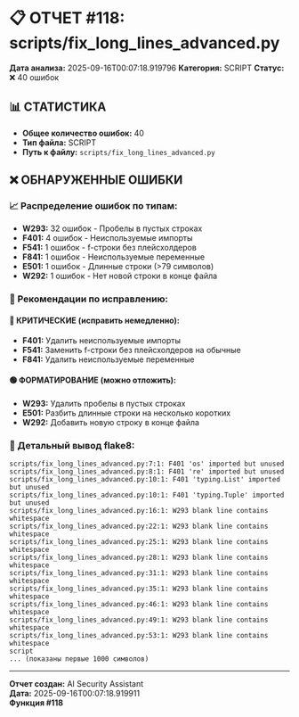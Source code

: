# 📋 ОТЧЕТ #118: scripts/fix_long_lines_advanced.py

**Дата анализа:** 2025-09-16T00:07:18.919796
**Категория:** SCRIPT
**Статус:** ❌ 40 ошибок

## 📊 СТАТИСТИКА

- **Общее количество ошибок:** 40
- **Тип файла:** SCRIPT
- **Путь к файлу:** `scripts/fix_long_lines_advanced.py`

## ❌ ОБНАРУЖЕННЫЕ ОШИБКИ

### 📈 Распределение ошибок по типам:

- **W293:** 32 ошибок - Пробелы в пустых строках
- **F401:** 4 ошибок - Неиспользуемые импорты
- **F541:** 1 ошибок - f-строки без плейсхолдеров
- **F841:** 1 ошибок - Неиспользуемые переменные
- **E501:** 1 ошибок - Длинные строки (>79 символов)
- **W292:** 1 ошибок - Нет новой строки в конце файла

### 🎯 Рекомендации по исправлению:

#### 🔴 КРИТИЧЕСКИЕ (исправить немедленно):
- **F401:** Удалить неиспользуемые импорты
- **F541:** Заменить f-строки без плейсхолдеров на обычные
- **F841:** Удалить неиспользуемые переменные

#### 🟢 ФОРМАТИРОВАНИЕ (можно отложить):
- **W293:** Удалить пробелы в пустых строках
- **E501:** Разбить длинные строки на несколько коротких
- **W292:** Добавить новую строку в конце файла

### 📝 Детальный вывод flake8:

```
scripts/fix_long_lines_advanced.py:7:1: F401 'os' imported but unused
scripts/fix_long_lines_advanced.py:8:1: F401 're' imported but unused
scripts/fix_long_lines_advanced.py:10:1: F401 'typing.List' imported but unused
scripts/fix_long_lines_advanced.py:10:1: F401 'typing.Tuple' imported but unused
scripts/fix_long_lines_advanced.py:16:1: W293 blank line contains whitespace
scripts/fix_long_lines_advanced.py:22:1: W293 blank line contains whitespace
scripts/fix_long_lines_advanced.py:25:1: W293 blank line contains whitespace
scripts/fix_long_lines_advanced.py:28:1: W293 blank line contains whitespace
scripts/fix_long_lines_advanced.py:31:1: W293 blank line contains whitespace
scripts/fix_long_lines_advanced.py:35:1: W293 blank line contains whitespace
scripts/fix_long_lines_advanced.py:46:1: W293 blank line contains whitespace
scripts/fix_long_lines_advanced.py:49:1: W293 blank line contains whitespace
scripts/fix_long_lines_advanced.py:53:1: W293 blank line contains whitespace
script
... (показаны первые 1000 символов)
```

---
**Отчет создан:** AI Security Assistant  
**Дата:** 2025-09-16T00:07:18.919911  
**Функция #118**
